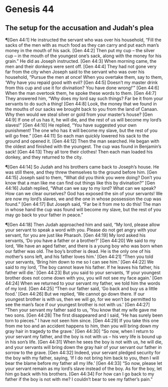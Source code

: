 # Genesis 44

## The setup for the accusation and Judah's plea
¶[Gen 44:1] He instructed the servant who was over his household, “Fill the sacks of the men with as much food as they can carry and put each man’s money in the mouth of his sack.
[Gen 44:2] Then put my cup – the silver cup – in the mouth of the youngest one’s sack, along with the money for his grain.” He did as Joseph instructed.
[Gen 44:3] When morning came, the men and their donkeys were sent off.
[Gen 44:4] They had not gone very far from the city when Joseph said to the servant who was over his household, “Pursue the men at once! When you overtake them, say to them, ‘Why have you repaid good with evil?
[Gen 44:5] Doesn’t my master drink from this cup and use it for divination? You have done wrong!’”
[Gen 44:6] When the man overtook them, he spoke these words to them.
[Gen 44:7] They answered him, “Why does my lord say such things? Far be it from your servants to do such a thing!
[Gen 44:8] Look, the money that we found in the mouths of our sacks we brought back to you from the land of Canaan. Why then would we steal silver or gold from your master’s house?
[Gen 44:9] If one of us has it, he will die, and the rest of us will become my lord’s slaves!”
[Gen 44:10] He replied, “You have suggested your own punishment! The one who has it will become my slave, but the rest of you will go free.”
[Gen 44:11] So each man quickly lowered his sack to the ground and opened it.
[Gen 44:12] Then the man searched. He began with the oldest and finished with the youngest. The cup was found in Benjamin’s sack!
[Gen 44:13] They all tore their clothes! Then each man loaded his donkey, and they returned to the city.

¶[Gen 44:14] So Judah and his brothers came back to Joseph’s house. He was still there, and they threw themselves to the ground before him.
[Gen 44:15] Joseph said to them, “What did you think you were doing? Don’t you know that a man like me can find out things like this by divination?”
[Gen 44:16] Judah replied, “What can we say to my lord? What can we speak? How can we clear ourselves? God has exposed the sin of your servants! We are now my lord’s slaves, we and the one in whose possession the cup was found.”
[Gen 44:17] But Joseph said, “Far be it from me to do this! The man in whose hand the cup was found will become my slave, but the rest of you may go back to your father in peace.”

¶[Gen 44:18] Then Judah approached him and said, “My lord, please allow your servant to speak a word with you. Please do not get angry with your servant, for you are just like Pharaoh.
[Gen 44:19] My lord asked his servants, ‘Do you have a father or a brother?’
[Gen 44:20] We said to my lord, ‘We have an aged father, and there is a young boy who was born when our father was old. The boy’s brother is dead. He is the only one of his mother’s sons left, and his father loves him.’
[Gen 44:21] “Then you told your servants, ‘Bring him down to me so I can see him.’
[Gen 44:22] We said to my lord, ‘The boy cannot leave his father. If he leaves his father, his father will die.’
[Gen 44:23] But you said to your servants, ‘If your youngest brother does not come down with you, you will not see my face again.’
[Gen 44:24] When we returned to your servant my father, we told him the words of my lord.
[Gen 44:25] “Then our father said, ‘Go back and buy us a little food.’
[Gen 44:26] But we replied, ‘We cannot go down there. If our youngest brother is with us, then we will go, for we won’t be permitted to see the man’s face if our youngest brother is not with us.’
[Gen 44:27] “Then your servant my father said to us, ‘You know that my wife gave me two sons.
[Gen 44:28] The first disappeared and I said, “He has surely been torn to pieces.” I have not seen him since.
[Gen 44:29] If you take this one from me too and an accident happens to him, then you will bring down my gray hair in tragedy to the grave.’
[Gen 44:30] “So now, when I return to your servant my father, and the boy is not with us – his very life is bound up in his son’s life.
[Gen 44:31] When he sees the boy is not with us, he will die, and your servants will bring down the gray hair of your servant our father in sorrow to the grave.
[Gen 44:32] Indeed, your servant pledged security for the boy with my father, saying, ‘If I do not bring him back to you, then I will bear the blame before my father all my life.’
[Gen 44:33] “So now, please let your servant remain as my lord’s slave instead of the boy. As for the boy, let him go back with his brothers.
[Gen 44:34] For how can I go back to my father if the boy is not with me? I couldn’t bear to see my father’s pain.”
